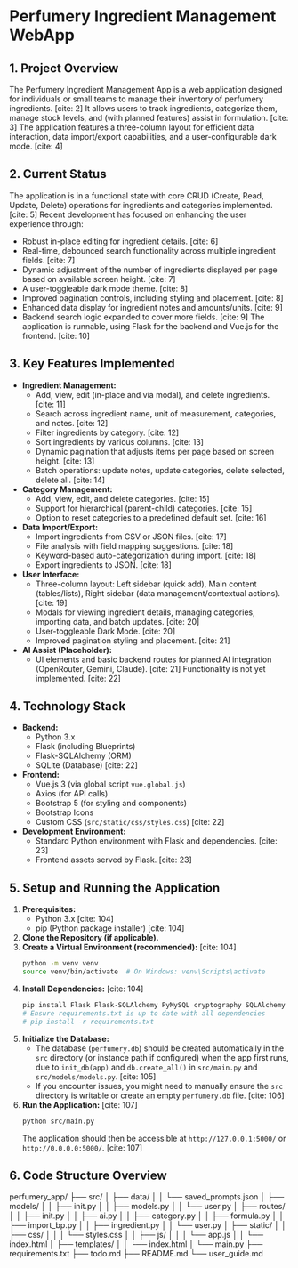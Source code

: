 # Perfumery Ingredient Management WebApp

## 1. Project Overview
The Perfumery Ingredient Management App is a web application designed for individuals or small teams to manage their inventory of perfumery ingredients. [cite: 2] It allows users to track ingredients, categorize them, manage stock levels, and (with planned features) assist in formulation. [cite: 3] The application features a three-column layout for efficient data interaction, data import/export capabilities, and a user-configurable dark mode. [cite: 4]

## 2. Current Status
The application is in a functional state with core CRUD (Create, Read, Update, Delete) operations for ingredients and categories implemented. [cite: 5] Recent development has focused on enhancing the user experience through:
* Robust in-place editing for ingredient details. [cite: 6]
* Real-time, debounced search functionality across multiple ingredient fields. [cite: 7]
* Dynamic adjustment of the number of ingredients displayed per page based on available screen height. [cite: 7]
* A user-toggleable dark mode theme. [cite: 8]
* Improved pagination controls, including styling and placement. [cite: 8]
* Enhanced data display for ingredient notes and amounts/units. [cite: 9]
* Backend search logic expanded to cover more fields. [cite: 9]
The application is runnable, using Flask for the backend and Vue.js for the frontend. [cite: 10]

## 3. Key Features Implemented
* **Ingredient Management:**
    * Add, view, edit (in-place and via modal), and delete ingredients. [cite: 11]
    * Search across ingredient name, unit of measurement, categories, and notes. [cite: 12]
    * Filter ingredients by category. [cite: 12]
    * Sort ingredients by various columns. [cite: 13]
    * Dynamic pagination that adjusts items per page based on screen height. [cite: 13]
    * Batch operations: update notes, update categories, delete selected, delete all. [cite: 14]
* **Category Management:**
    * Add, view, edit, and delete categories. [cite: 15]
    * Support for hierarchical (parent-child) categories. [cite: 15]
    * Option to reset categories to a predefined default set. [cite: 16]
* **Data Import/Export:**
    * Import ingredients from CSV or JSON files. [cite: 17]
    * File analysis with field mapping suggestions. [cite: 18]
    * Keyword-based auto-categorization during import. [cite: 18]
    * Export ingredients to JSON. [cite: 18]
* **User Interface:**
    * Three-column layout: Left sidebar (quick add), Main content (tables/lists), Right sidebar (data management/contextual actions). [cite: 19]
    * Modals for viewing ingredient details, managing categories, importing data, and batch updates. [cite: 20]
    * User-toggleable Dark Mode. [cite: 20]
    * Improved pagination styling and placement. [cite: 21]
* **AI Assist (Placeholder):**
    * UI elements and basic backend routes for planned AI integration (OpenRouter, Gemini, Claude). [cite: 21] Functionality is not yet implemented. [cite: 22]

## 4. Technology Stack
* **Backend:**
    * Python 3.x
    * Flask (including Blueprints)
    * Flask-SQLAlchemy (ORM)
    * SQLite (Database) [cite: 22]
* **Frontend:**
    * Vue.js 3 (via global script `vue.global.js`)
    * Axios (for API calls)
    * Bootstrap 5 (for styling and components)
    * Bootstrap Icons
    * Custom CSS (`src/static/css/styles.css`) [cite: 22]
* **Development Environment:**
    * Standard Python environment with Flask and dependencies. [cite: 23]
    * Frontend assets served by Flask. [cite: 23]

## 5. Setup and Running the Application
1.  **Prerequisites:**
    * Python 3.x [cite: 104]
    * pip (Python package installer) [cite: 104]
2.  **Clone the Repository (if applicable).**
3.  **Create a Virtual Environment (recommended):** [cite: 104]
    ```bash
    python -m venv venv
    source venv/bin/activate  # On Windows: venv\Scripts\activate
    ```
4.  **Install Dependencies:** [cite: 104]
    ```bash
    pip install Flask Flask-SQLAlchemy PyMySQL cryptography SQLAlchemy
    # Ensure requirements.txt is up to date with all dependencies
    # pip install -r requirements.txt
    ```
5.  **Initialize the Database:**
    * The database (`perfumery.db`) should be created automatically in the `src` directory (or instance path if configured) when the app first runs, due to `init_db(app)` and `db.create_all()` in `src/main.py` and `src/models/models.py`. [cite: 105]
    * If you encounter issues, you might need to manually ensure the `src` directory is writable or create an empty `perfumery.db` file. [cite: 106]
6.  **Run the Application:** [cite: 107]
    ```bash
    python src/main.py
    ```
    The application should then be accessible at `http://127.0.0.1:5000/` or `http://0.0.0.0:5000/`. [cite: 107]

## 6. Code Structure Overview

perfumery_app/
├── src/
│   ├── data/
│   │   └── saved_prompts.json
│   ├── models/
│   │   ├── init.py
│   │   ├── models.py
│   │   └── user.py
│   ├── routes/
│   │   ├── init.py
│   │   ├── ai.py
│   │   ├── category.py
│   │   ├── formula.py
│   │   ├── import_bp.py
│   │   ├── ingredient.py
│   │   └── user.py
│   ├── static/
│   │   ├── css/
│   │   │   └── styles.css
│   │   ├── js/
│   │   │   └── app.js
│   │   └── index.html
│   ├── templates/
│   │   └── index.html
│   └── main.py
├── requirements.txt
├── todo.md
├── README.md
└── user_guide.md
